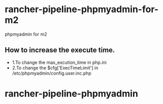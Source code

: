 # rancher-pipeline-phpmyadmin-for-m2
phpmyadmin for m2

## How to increase the execute time.

* 1.To change the max_excution_time in php.ini
* 2.To change the $cfg['ExecTimeLimit'] in /etc/phpmyadmin/config.user.inc.php 
# rancher-pipeline-phpmyadmin
